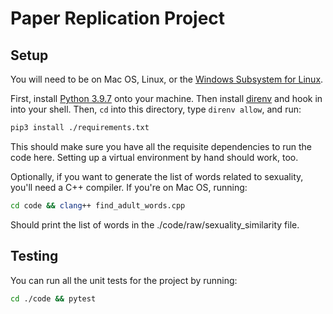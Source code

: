# Paper Replication Project

## Setup
You will need to be on Mac OS, Linux, or the [Windows Subsystem for Linux](https://docs.microsoft.com/en-us/windows/wsl/install).

First, install [Python 3.9.7](https://www.python.org/downloads/release/python-397/) onto your machine. Then install [direnv](https://direnv.net) and hook in into your shell. Then, `cd` into this directory, type `direnv allow`, and run:

```sh
pip3 install ./requirements.txt
```

This should make sure you have all the requisite dependencies to run the code here. Setting up a virtual environment by hand should work, too.

Optionally, if you want to generate the list of words related to sexuality, you'll need a C++ compiler. If you're on Mac OS, running:

```sh
cd code && clang++ find_adult_words.cpp
```

Should print the list of words in the ./code/raw/sexuality_similarity file.

## Testing
You can run all the unit tests for the project by running:

```sh
cd ./code && pytest
```
